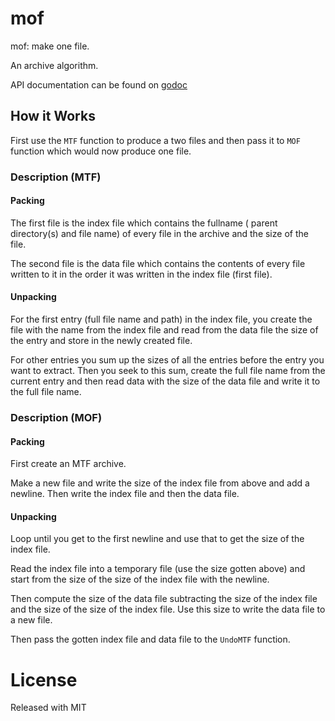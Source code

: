 # mof

mof: make one file.

An archive algorithm.

API documentation can be found on [godoc](https://godoc.org/github.com/bankole7782/mof)


## How it Works
First use the `MTF` function to produce a two files and then pass it to `MOF` function 
which would now produce one file.


### Description (MTF)

#### Packing

The first file is the index file which contains the fullname ( parent directory(s) and file name)
of every file in the archive and the size of the file.

The second file is the data file which contains the contents of every file written to it
in the order it was written in the index file (first file).

#### Unpacking

For the first entry (full file name and path) in the index file, you create the file with the name
from the index file and read from the data file the size of the entry and store in the newly created
file.

For other entries you sum up the sizes of all the entries before the entry you want to extract. Then
you seek to this sum, create the full file name from the current entry and then read data with the size
of the data file and write it to the full file name.


### Description (MOF)

#### Packing
First create an MTF archive.

Make a new file and write the size of the index file from above and add a newline. Then write the index file
and then the data file.


#### Unpacking
Loop until you get to the first newline and use that to get the size of the index file.

Read the index file into a temporary file (use the size gotten above) and start from the
size of the size of the index file with the newline.

Then compute the size of the data file subtracting the size of the index file and the size of the size of
the index file. Use this size to write the data file to a new file.

Then pass the gotten index file and data file to the `UndoMTF` function.

# License

Released with MIT